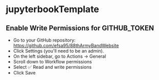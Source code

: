 # jupyterbookTemplate


 ## Enable Write Permissions for GITHUB_TOKEN
 - Go to your GitHub repository: https://github.com/efsa95/88thArmyBandWebsite
 - Click Settings (you'll need to be an admin).
 - On the left sidebar, go to Actions → General
 - Scroll down to Workflow permissions
 - Select ✅ Read and write permissions
 - Click Save
